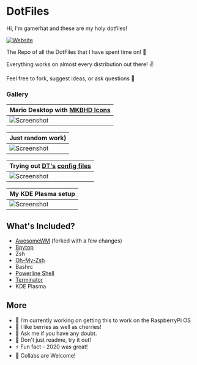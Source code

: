 # DotFiles

Hi, I'm gamerhat and these are my holy dotfiles! 

[![Website](https://img.shields.io/badge/gamerhat-ArchLinux-blue?style=flat-square)](https://Linux.org)


The Repo of all the DotFiles that I have spent time on! 🎲 

Everything works on almost every distribution out there! ✌

Feel free to fork, suggest ideas, or ask questions 👀

### Gallery


| Mario Desktop with [MKBHD Icons](https://drive.google.com/file/d/1cTxnkSLM-fysvWsMGXm2auIZi9Qvz2Vj/view) |
| --- |
| ![Screenshot](https://github.com/gamerhat18/screenshots/1.png) |

| Just random work) |
| --- |
| ![Screenshot](https://github.com/gamerhat18/screenshots/2.png) |

| Trying out [DT's](https://www.youtube.com/channel/UCVls1GmFKf6WlTraIb_IaJg) [config files](https://gitlab.com/dwt1/dotfiles/) |
| --- |
| ![Screenshot](https://github.com/gamerhat18/screenshots/3.png) |

| My KDE Plasma setup |
| --- |
| ![Screenshot](https://github.com/gamerhat18/screenshots/4.png) |

## What's Included?
- [AwesomeWM](https://gitlab.com/dwt1/dotfiles/-/tree/master/.config/awesome) (forked with a few changes)
- [Bpytop](https://github.com/aristocratos/bpytop)
- Zsh
- [Oh-My-Zsh](https://github.com/ohmyzsh/ohmyzsh)
- Bashrc
- [Powerline Shell](https://github.com/b-ryan/powerline-shell)
- [Terminator](https://github.com/gnome-terminator/terminator)
- KDE Plasma

## More
- 🔭 I’m currently working on getting this to work on the RaspberryPi OS
- 🌱 I like berries as well as cherries!
- 💬 Ask me if you have any doubt.
- 🥅 Don't just readme, try it out!
- ⚡ Fun fact - 2020 was great!
- 👯 Collabs are Welcome!

